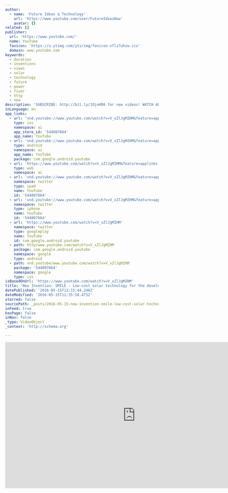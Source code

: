 ```yaml
---
author:
  - name: 'Future Ideas & Technology'
    url: 'https://www.youtube.com/user/FutureIdeasNow'
    avatar: {}
related: []
publisher:
  url: 'https://www.youtube.com/'
  name: YouTube
  favicon: 'https://s.ytimg.com/yts/img/favicon-vflz7uhzw.ico'
  domain: www.youtube.com
keywords:
  - duration
  - inventions
  - views
  - solar
  - technology
  - future
  - power
  - fiver
  - http
  - new
description: 'SUBSCRIBE: http://bit.ly/1OjoHD6 for new videos! WATCH ALL CREATIONS HERE: http://bit.ly/1JA2Dxp OUR WEBSITE: http://www.futureideas.us NON-PROFIT CAMPAIGN - Our ambition is to revolutionize the field of concentrated solar power through low cost microstructured foils. SUPPORT THIS PROJECT HERE: http://www.heliac.dk/ Video used with permission. Video Copyright (c) of its respective owner.'
inLanguage: en
app_links:
  - url: 'vnd.youtube://www.youtube.com/watch?v=V_xZlJgMZHM&feature=applinks'
    type: ios
    namespace: ai
    app_store_id: '544007664'
    app_name: YouTube
  - url: 'vnd.youtube://www.youtube.com/watch?v=V_xZlJgMZHM&feature=applinks'
    type: android
    namespace: ai
    app_name: YouTube
    package: com.google.android.youtube
  - url: 'https://www.youtube.com/watch?v=V_xZlJgMZHM&feature=applinks'
    type: web
    namespace: ai
  - url: 'vnd.youtube://www.youtube.com/watch?v=V_xZlJgMZHM&feature=applinks'
    namespace: twitter
    type: ipad
    name: YouTube
    id: '544007664'
  - url: 'vnd.youtube://www.youtube.com/watch?v=V_xZlJgMZHM&feature=applinks'
    namespace: twitter
    type: iphone
    name: YouTube
    id: '544007664'
  - url: 'https://www.youtube.com/watch?v=V_xZlJgMZHM'
    namespace: twitter
    type: googleplay
    name: YouTube
    id: com.google.android.youtube
  - path: http/www.youtube.com/watch?v=V_xZlJgMZHM
    package: com.google.android.youtube
    namespace: google
    type: android
  - path: vnd.youtube/www.youtube.com/watch?v=V_xZlJgMZHM
    package: '544007664'
    namespace: google
    type: ios
isBasedOnUrl: 'https://www.youtube.com/watch?v=V_xZlJgMZHM'
title: 'New Invention: SMILE - Low-cost solar technology for the developing world'
datePublished: '2016-05-15T13:15:44.246Z'
dateModified: '2016-05-15T11:35:58.475Z'
starred: false
sourcePath: _posts/2016-05-15-new-invention-smile-low-cost-solar-technology-for-the-dev.md
inFeed: true
hasPage: false
inNav: false
_type: VideoObject
_context: 'http://schema.org'

---
```

<iframe src="https://cdn.embedly.com/widgets/media.html?src=https%3A%2F%2Fwww.youtube.com%2Fembed%2FV_xZlJgMZHM%3Ffeature%3Doembed&amp;url=http%3A%2F%2Fwww.youtube.com%2Fwatch%3Fv%3DV_xZlJgMZHM&amp;image=https%3A%2F%2Fi.ytimg.com%2Fvi%2FV_xZlJgMZHM%2Fhqdefault.jpg&amp;key=b7d04c9b404c499eba89ee7072e1c4f7&amp;type=text%2Fhtml&amp;schema=youtube" width="854" height="480" scrolling="no" frameborder="0" allowfullscreen="" style=""></iframe>